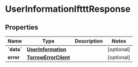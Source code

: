 # UserInformationIftttResponse

## Properties
Name | Type | Description | Notes
------------ | ------------- | ------------- | -------------
**&#x60;data&#x60;** | [**UserInformation**](UserInformation.md) |  |  [optional]
**error** | [**TorrowErrorClient**](TorrowErrorClient.md) |  |  [optional]
